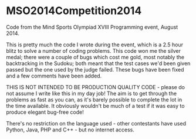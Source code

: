 MSO2014Competition2014
==================

Code from the Mind Sports Olympiad XVIII Programming event, August 2014. 

This is pretty much the code I wrote during the event, which is a 2.5 hour blitz to solve a number of coding
problems. This code won me the silver medal; there were a couple of bugs which cost me gold, most notably the 
backtracking in the Sudoku; both meant that the test cases we'd been given passed but the one used by the judge 
failed. These bugs have been fixed and a few comments have been added.

THIS IS NOT INTENDED TO BE PRODUCTION QUALITY CODE - please do not assume I write like this in my day job! 
The aim is to get through the problems as fast as you can, as it's barely possible to complete the lot in the
time available. It obviously wouldn't be much of a test if it was easy to produce elegant bug-free code!

There's no restriction on the language used - other contestants have used Python, Java, PHP and C++ - but
no internet access.
